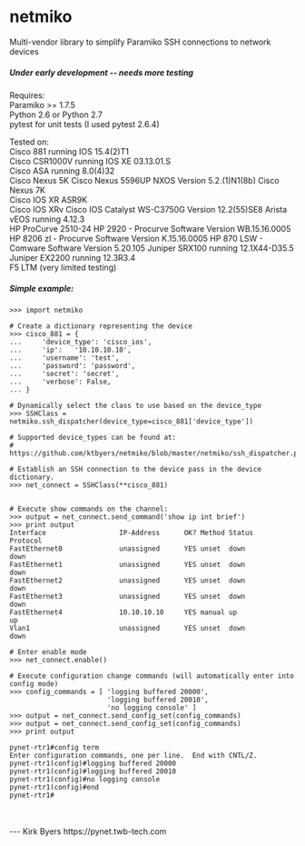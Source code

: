 netmiko
=======

Multi-vendor library to simplify Paramiko SSH connections to network devices

##### Under early development -- needs more testing #####

Requires:  
Paramiko >= 1.7.5  
Python 2.6 or Python 2.7  
pytest for unit tests (I used pytest 2.6.4)  

Tested on:  
Cisco 881 running IOS 15.4(2)T1  
Cisco CSR1000V running IOS XE 03.13.01.S  
Cisco ASA running 8.0(4)32  
Cisco Nexus 5K
Cisco Nexus 5596UP NXOS Version 5.2.(1)N1(8b)
Cisco Nexus 7K  
Cisco IOS XR ASR9K  
Cisco IOS XRv
Cisco IOS Catalyst WS-C3750G Version 12.2(55)SE8
Arista vEOS running 4.12.3  
HP ProCurve 2510-24
HP 2920 - Procurve Software Version WB.15.16.0005
HP 8206 zl - Procurve Software Version K.15.16.0005
HP 870 LSW - Comware Software Version 5.20.105
Juniper SRX100 running 12.1X44-D35.5  
Juniper EX2200 running 12.3R3.4  
F5 LTM (very limited testing)  
 
   
##### Simple example: #####

```
>>> import netmiko

# Create a dictionary representing the device
>>> cisco_881 = {
...     'device_type': 'cisco_ios',
...     'ip':   '10.10.10.10',
...     'username': 'test',
...     'password': 'password',
...     'secret': 'secret',
...     'verbose': False,
... }

# Dynamically select the class to use based on the device_type
>>> SSHClass = netmiko.ssh_dispatcher(device_type=cisco_881['device_type'])

# Supported device_types can be found at:
# https://github.com/ktbyers/netmiko/blob/master/netmiko/ssh_dispatcher.py

```

```
# Establish an SSH connection to the device pass in the device dictionary.
>>> net_connect = SSHClass(**cisco_881)
                
```

```
# Execute show commands on the channel:
>>> output = net_connect.send_command('show ip int brief')
>>> print output
Interface                  IP-Address      OK? Method Status                Protocol
FastEthernet0              unassigned      YES unset  down                  down    
FastEthernet1              unassigned      YES unset  down                  down    
FastEthernet2              unassigned      YES unset  down                  down    
FastEthernet3              unassigned      YES unset  down                  down    
FastEthernet4              10.10.10.10     YES manual up                    up      
Vlan1                      unassigned      YES unset  down                  down    
```

```
# Enter enable mode
>>> net_connect.enable()
```

```
# Execute configuration change commands (will automatically enter into config mode)
>>> config_commands = [ 'logging buffered 20000', 
                        'logging buffered 20010', 
                        'no logging console' ]
>>> output = net_connect.send_config_set(config_commands)
>>> output = net_connect.send_config_set(config_commands)
>>> print output

pynet-rtr1#config term
Enter configuration commands, one per line.  End with CNTL/Z.
pynet-rtr1(config)#logging buffered 20000
pynet-rtr1(config)#logging buffered 20010
pynet-rtr1(config)#no logging console
pynet-rtr1(config)#end
pynet-rtr1#

```

  
<br>  
<br>      
---    
Kirk Byers  
https://pynet.twb-tech.com
